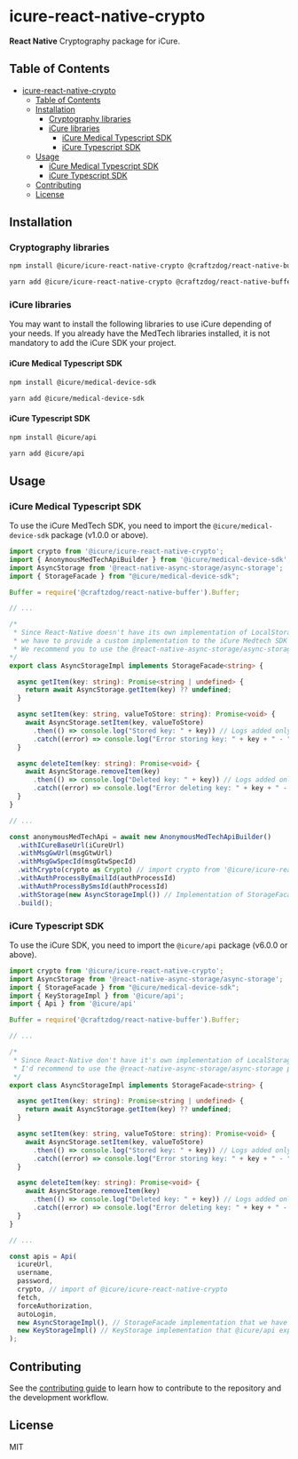# icure-react-native-crypto

**React Native** Cryptography package for iCure.

## Table of Contents

<!-- TOC -->
* [icure-react-native-crypto](#icure-react-native-crypto)
  * [Table of Contents](#table-of-contents)
  * [Installation](#installation)
    * [Cryptography libraries](#cryptography-libraries)
    * [iCure libraries](#icure-libraries)
      * [iCure Medical Typescript SDK](#icure-medical-typescript-sdk)
      * [iCure Typescript SDK](#icure-typescript-sdk)
  * [Usage](#usage)
    * [iCure Medical Typescript SDK](#icure-medical-typescript-sdk)
    * [iCure Typescript SDK](#icure-typescript-sdk)
  * [Contributing](#contributing)
  * [License](#license)
<!-- TOC -->

## Installation

### Cryptography libraries

```sh
npm install @icure/icure-react-native-crypto @craftzdog/react-native-buffer @icure/icure-react-native-crypto @icure/react-native-aes-crypto @icure/react-native-rsa-native @react-native-async-storage/async-storage react-native-get-random-values react-native-quick-base64
```

```sh
yarn add @icure/icure-react-native-crypto @craftzdog/react-native-buffer @icure/icure-react-native-crypto @icure/react-native-aes-crypto @icure/react-native-rsa-native @react-native-async-storage/async-storage react-native-get-random-values react-native-quick-base64
```

### iCure libraries

You may want to install the following libraries to use iCure depending of your needs. If you already have the MedTech
libraries installed, it is not mandatory to add the iCure SDK your project.

#### iCure Medical Typescript SDK

```sh
npm install @icure/medical-device-sdk
```

```sh
yarn add @icure/medical-device-sdk
```

#### iCure Typescript SDK

```sh
npm install @icure/api
```

```sh
yarn add @icure/api
```

## Usage

### iCure Medical Typescript SDK

To use the iCure MedTech SDK, you need to import the `@icure/medical-device-sdk` package (v1.0.0 or above).

```typescript
import crypto from '@icure/icure-react-native-crypto';
import { AnonymousMedTechApiBuilder } from '@icure/medical-device-sdk';
import AsyncStorage from '@react-native-async-storage/async-storage';
import { StorageFacade } from "@icure/medical-device-sdk";

Buffer = require('@craftzdog/react-native-buffer').Buffer;

// ...

/*
 * Since React-Native doesn't have its own implementation of LocalStorage,
 * we have to provide a custom implementation to the iCure Medtech SDK through AnonymousMedTechApi or MedTechApi.
 * We recommend you to use the @react-native-async-storage/async-storage package.
*/
export class AsyncStorageImpl implements StorageFacade<string> {

  async getItem(key: string): Promise<string | undefined> {
    return await AsyncStorage.getItem(key) ?? undefined;
  }

  async setItem(key: string, valueToStore: string): Promise<void> {
    await AsyncStorage.setItem(key, valueToStore)
      .then(() => console.log("Stored key: " + key)) // Logs added only as debug purpose. Do not log those in production
      .catch((error) => console.log("Error storing key: " + key + " - " + error)); // Logs added only as debug purpose. Do not log those in production
  }

  async deleteItem(key: string): Promise<void> {
    await AsyncStorage.removeItem(key)
      .then(() => console.log("Deleted key: " + key)) // Logs added only as debug purpose. Do not log those in production
      .catch((error) => console.log("Error deleting key: " + key + " - " + error)); // Logs added only as debug purpose. Do not log those in production
  }
}

// ...

const anonymousMedTechApi = await new AnonymousMedTechApiBuilder()
  .withICureBaseUrl(iCureUrl)
  .withMsgGwUrl(msgGtwUrl)
  .withMsgGwSpecId(msgGtwSpecId)
  .withCrypto(crypto as Crypto) // import crypto from '@icure/icure-react-native-crypto';
  .withAuthProcessByEmailId(authProcessId)
  .withAuthProcessBySmsId(authProcessId)
  .withStorage(new AsyncStorageImpl()) // Implementation of StorageFacade interface that we have created above
  .build();
```

### iCure Typescript SDK

To use the iCure SDK, you need to import the `@icure/api` package (v6.0.0 or above).

```typescript
import crypto from '@icure/icure-react-native-crypto';
import AsyncStorage from '@react-native-async-storage/async-storage';
import { StorageFacade } from "@icure/medical-device-sdk";
import { KeyStorageImpl } from '@icure/api';
import { Api } from '@icure/api'

Buffer = require('@craftzdog/react-native-buffer').Buffer;

// ...

/*
 * Since React-Native don't have it's own implementation of LocalStorage, we have to provide a custom implementation to the iCure SDK through Api.
 * I'd recommend to use the @react-native-async-storage/async-storage package.
 */
export class AsyncStorageImpl implements StorageFacade<string> {

  async getItem(key: string): Promise<string | undefined> {
    return await AsyncStorage.getItem(key) ?? undefined;
  }

  async setItem(key: string, valueToStore: string): Promise<void> {
    await AsyncStorage.setItem(key, valueToStore)
      .then(() => console.log("Stored key: " + key)) // Logs added only as debug purpose. Do not log those in production
      .catch((error) => console.log("Error storing key: " + key + " - " + error)); // Logs added only as debug purpose. Do not log those in production
  }

  async deleteItem(key: string): Promise<void> {
    await AsyncStorage.removeItem(key)
      .then(() => console.log("Deleted key: " + key)) // Logs added only as debug purpose. Do not log those in production
      .catch((error) => console.log("Error deleting key: " + key + " - " + error)); // Logs added only as debug purpose. Do not log those in production
  }
}

// ...

const apis = Api(
  icureUrl,
  username,
  password,
  crypto, // import of @icure/icure-react-native-crypto
  fetch,
  forceAuthorization,
  autoLogin,
  new AsyncStorageImpl(), // StorageFacade implementation that we have created above
  new KeyStorageImpl() // KeyStorage implementation that @icure/api exposes
);

```

## Contributing

See the [contributing guide](CONTRIBUTING.md) to learn how to contribute to the repository and the development workflow.

## License

MIT
